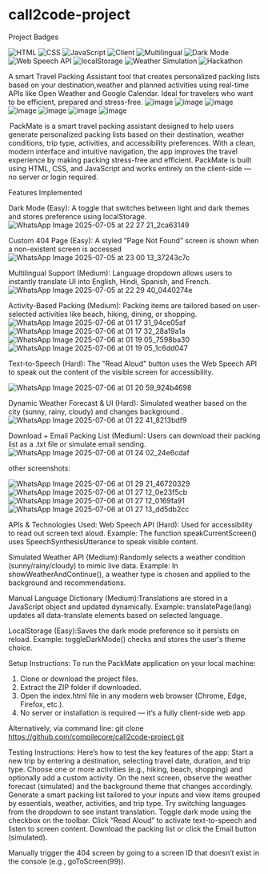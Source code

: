 # call2code-project

Project Badges

![HTML](https://img.shields.io/badge/HTML-5-orange)
![CSS](https://img.shields.io/badge/CSS-3-blue)
![JavaScript](https://img.shields.io/badge/JavaScript-ES6-yellow)
![Client](https://img.shields.io/badge/Client-Side--Only-lightgrey)
![Multilingual](https://img.shields.io/badge/Multilingual-4%20Languages-green)
![Dark Mode](https://img.shields.io/badge/Theme-Dark--Mode-black)
![Web Speech API](https://img.shields.io/badge/Feature-Web%20Speech%20API-red)
![localStorage](https://img.shields.io/badge/Feature-localStorage-blue)
![Weather Simulation](https://img.shields.io/badge/Weather-Simulated-orange)
![Hackathon](https://img.shields.io/badge/Hackathon-Call2Code%20Round%202-purple)



A smart Travel Packing Assistant tool that creates personalized packing lists based on your destination,weather and planned activities using real-time APIs like Open Weather and Google Calendar.
Ideal for travelers who want to be efficient, prepared and stress-free.
![image](https://github.com/user-attachments/assets/731eef6d-9b89-46eb-b3b5-29bffc2fb06e)
![image](https://github.com/user-attachments/assets/deb9648d-f6b7-4473-b274-23c0c6b170e0)
![image](https://github.com/user-attachments/assets/18e9533c-940c-4b33-8f9b-f3769ec5a896)
![image](https://github.com/user-attachments/assets/0da5b13d-cb2f-4ab6-84d6-5879fdeb7c45)
![image](https://github.com/user-attachments/assets/f655ea5c-d6a3-4920-8071-1bcb7828e8d3)
![image](https://github.com/user-attachments/assets/59aac721-ed0a-4e10-acab-b5b288c0e1c9)
![image](https://github.com/user-attachments/assets/f5e15076-b3ef-4650-932b-c9e7c286bf6d)

 PackMate is a smart travel packing assistant designed to help users generate personalized packing lists based on their destination, weather conditions, trip type, activities, and accessibility preferences. With a clean, modern interface and intuitive navigation, the app improves the travel experience by making packing stress-free and efficient. PackMate is built using HTML, CSS, and JavaScript and works entirely on the client-side — no server or login required.

Features Implemented 

Dark Mode (Easy): A toggle that switches between light and dark themes and stores preference using localStorage.
![WhatsApp Image 2025-07-05 at 22 27 21_2ca63149](https://github.com/user-attachments/assets/97f485fa-2acb-4fe1-b6fe-4e2c774c9cab)

Custom 404 Page (Easy): A styled “Page Not Found” screen is shown when a non-existent screen is accessed
![WhatsApp Image 2025-07-05 at 23 00 13_37243c7c](https://github.com/user-attachments/assets/408d42fc-e680-43f4-a27b-30e9f588b370)

Multilingual Support (Medium): Language dropdown allows users to instantly translate UI into English, Hindi, Spanish, and French.
![WhatsApp Image 2025-07-05 at 22 29 40_0440274e](https://github.com/user-attachments/assets/35892f9f-da09-4ed5-890b-6c69014a6e05)

Activity-Based Packing (Medium): Packing items are tailored based on user-selected activities like beach, hiking, dining, or shopping.
![WhatsApp Image 2025-07-06 at 01 17 31_94ce05af](https://github.com/user-attachments/assets/2bed2d9e-5c01-42bb-b700-4eb7d6cf3c19)
![WhatsApp Image 2025-07-06 at 01 17 32_28a19a1a](https://github.com/user-attachments/assets/3aa0dc47-3486-4416-a9fb-1c8dd7515229)
![WhatsApp Image 2025-07-06 at 01 19 05_7598ba30](https://github.com/user-attachments/assets/872fcd29-23cb-4b9b-a7b6-dfd796aff9d0)
![WhatsApp Image 2025-07-06 at 01 19 05_1c6dd047](https://github.com/user-attachments/assets/f286d63d-8ebd-4c22-9c62-5ef0897aae06)


Text-to-Speech (Hard): The "Read Aloud" button uses the Web Speech API to speak out the content of the visible screen for accessibility.

![WhatsApp Image 2025-07-06 at 01 20 59_924b4698](https://github.com/user-attachments/assets/195d2851-230e-4c43-bc19-9870fc44bcec)


Dynamic Weather Forecast & UI (Hard): Simulated weather based on the city (sunny, rainy, cloudy) and changes background .
![WhatsApp Image 2025-07-06 at 01 22 41_8213bdf9](https://github.com/user-attachments/assets/273cfe45-5198-4691-9069-a4619920dedf)


Download + Email Packing List (Medium): Users can download their packing list as a .txt file or simulate email sending.
![WhatsApp Image 2025-07-06 at 01 24 02_24e6cdaf](https://github.com/user-attachments/assets/06fd58c4-a3a5-45b4-aacc-690c0d628221)


other screenshots:

![WhatsApp Image 2025-07-06 at 01 29 21_46720329](https://github.com/user-attachments/assets/671cc957-3ae9-4133-9cee-48bd937747db)
![WhatsApp Image 2025-07-06 at 01 27 12_0e23f5cb](https://github.com/user-attachments/assets/5159f79e-e86d-4667-85af-1f158a9a0646)
![WhatsApp Image 2025-07-06 at 01 27 12_0169fa91](https://github.com/user-attachments/assets/c5b0b0a3-e368-4d46-bae7-f5f62fc3ba09)
![WhatsApp Image 2025-07-06 at 01 27 13_dd5db2cc](https://github.com/user-attachments/assets/572006f8-a087-4afb-ade5-5ee8c6e6c521)

APIs & Technologies Used:
Web Speech API (Hard): Used for accessibility to read out screen text aloud.
Example: The function speakCurrentScreen() uses SpeechSynthesisUtterance to speak visible content.


Simulated Weather API (Medium):Randomly selects a weather condition (sunny/rainy/cloudy) to mimic live data.
Example: In showWeatherAndContinue(), a weather type is chosen and applied to the background and recommendations.


Manual Language Dictionary (Medium):Translations are stored in a JavaScript object and updated dynamically.
Example: translatePage(lang) updates all data-translate elements based on selected language.


LocalStorage (Easy):Saves the dark mode preference so it persists on reload.
Example: toggleDarkMode() checks and stores the user's theme choice.


Setup Instructions:
To run the PackMate application on your local machine:
1. Clone or download the project files.
2. Extract the ZIP folder if downloaded.
3. Open the index.html file in any modern web browser (Chrome, Edge, Firefox, etc.).
4. No server or installation is required — it’s a fully client-side web app.

Alternatively, via command line:
git clone https://github.com/compilecore/call2code-project.git


Testing Instructions:
Here’s how to test the key features of the app:
Start a new trip by entering a destination, selecting travel date, duration, and trip type.
Choose one or more activities (e.g., hiking, beach, shopping) and optionally add a custom activity.
On the next screen, observe the weather forecast (simulated) and the background theme that changes accordingly.
Generate a smart packing list tailored to your inputs and view items grouped by essentials, weather, activities, and trip type.
Try switching languages from the dropdown to see instant translation.
Toggle dark mode using the checkbox on the toolbar.
Click “Read Aloud” to activate text-to-speech and listen to screen content.
Download the packing list or click the Email button (simulated).

Manually trigger the 404 screen by going to a screen ID that doesn’t exist in the console (e.g., goToScreen(99)).


